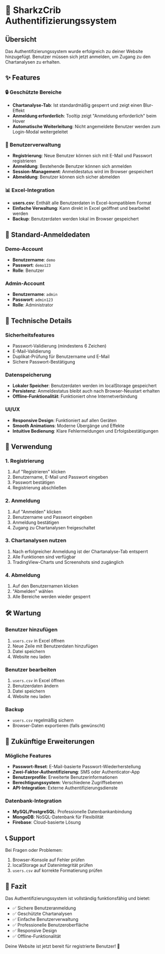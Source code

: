 # 🚀 SharkzCrib Authentifizierungssystem

## Übersicht
Das Authentifizierungssystem wurde erfolgreich zu deiner Website hinzugefügt. Benutzer müssen sich jetzt anmelden, um Zugang zu den Chartanalysen zu erhalten.

## ✨ Features

### 🔒 Geschützte Bereiche
- **Chartanalyse-Tab**: Ist standardmäßig gesperrt und zeigt einen Blur-Effekt
- **Anmeldung erforderlich**: Tooltip zeigt "Anmeldung erforderlich" beim Hover
- **Automatische Weiterleitung**: Nicht angemeldete Benutzer werden zum Login-Modal weitergeleitet

### 👤 Benutzerverwaltung
- **Registrierung**: Neue Benutzer können sich mit E-Mail und Passwort registrieren
- **Anmeldung**: Bestehende Benutzer können sich anmelden
- **Session-Management**: Anmeldestatus wird im Browser gespeichert
- **Abmeldung**: Benutzer können sich sicher abmelden

### 📊 Excel-Integration
- **users.csv**: Enthält alle Benutzerdaten in Excel-kompatiblem Format
- **Einfache Verwaltung**: Kann direkt in Excel geöffnet und bearbeitet werden
- **Backup**: Benutzerdaten werden lokal im Browser gespeichert

## 🎯 Standard-Anmeldedaten

### Demo-Account
- **Benutzername**: `demo`
- **Passwort**: `demo123`
- **Rolle**: Benutzer

### Admin-Account
- **Benutzername**: `admin`
- **Passwort**: `admin123`
- **Rolle**: Administrator

## 🔧 Technische Details

### Sicherheitsfeatures
- Passwort-Validierung (mindestens 6 Zeichen)
- E-Mail-Validierung
- Duplikat-Prüfung für Benutzername und E-Mail
- Sichere Passwort-Bestätigung

### Datenspeicherung
- **Lokaler Speicher**: Benutzerdaten werden im localStorage gespeichert
- **Persistenz**: Anmeldestatus bleibt auch nach Browser-Neustart erhalten
- **Offline-Funktionalität**: Funktioniert ohne Internetverbindung

### UI/UX
- **Responsive Design**: Funktioniert auf allen Geräten
- **Smooth Animations**: Moderne Übergänge und Effekte
- **Intuitive Bedienung**: Klare Fehlermeldungen und Erfolgsbestätigungen

## 📱 Verwendung

### 1. Registrierung
1. Auf "Registrieren" klicken
2. Benutzername, E-Mail und Passwort eingeben
3. Passwort bestätigen
4. Registrierung abschließen

### 2. Anmeldung
1. Auf "Anmelden" klicken
2. Benutzername und Passwort eingeben
3. Anmeldung bestätigen
4. Zugang zu Chartanalysen freigeschaltet

### 3. Chartanalysen nutzen
1. Nach erfolgreicher Anmeldung ist der Chartanalyse-Tab entsperrt
2. Alle Funktionen sind verfügbar
3. TradingView-Charts und Screenshots sind zugänglich

### 4. Abmeldung
1. Auf den Benutzernamen klicken
2. "Abmelden" wählen
3. Alle Bereiche werden wieder gesperrt

## 🛠️ Wartung

### Benutzer hinzufügen
1. `users.csv` in Excel öffnen
2. Neue Zeile mit Benutzerdaten hinzufügen
3. Datei speichern
4. Website neu laden

### Benutzer bearbeiten
1. `users.csv` in Excel öffnen
2. Benutzerdaten ändern
3. Datei speichern
4. Website neu laden

### Backup
- `users.csv` regelmäßig sichern
- Browser-Daten exportieren (falls gewünscht)

## 🔮 Zukünftige Erweiterungen

### Mögliche Features
- **Passwort-Reset**: E-Mail-basierte Passwort-Wiederherstellung
- **Zwei-Faktor-Authentifizierung**: SMS oder Authenticator-App
- **Benutzerprofile**: Erweiterte Benutzerinformationen
- **Berechtigungssystem**: Verschiedene Zugriffsebenen
- **API-Integration**: Externe Authentifizierungsdienste

### Datenbank-Integration
- **MySQL/PostgreSQL**: Professionelle Datenbankanbindung
- **MongoDB**: NoSQL-Datenbank für Flexibilität
- **Firebase**: Cloud-basierte Lösung

## 📞 Support

Bei Fragen oder Problemen:
1. Browser-Konsole auf Fehler prüfen
2. localStorage auf Datenintegrität prüfen
3. `users.csv` auf korrekte Formatierung prüfen

## 🎉 Fazit

Das Authentifizierungssystem ist vollständig funktionsfähig und bietet:
- ✅ Sichere Benutzeranmeldung
- ✅ Geschützte Chartanalysen
- ✅ Einfache Benutzerverwaltung
- ✅ Professionelle Benutzeroberfläche
- ✅ Responsive Design
- ✅ Offline-Funktionalität

Deine Website ist jetzt bereit für registrierte Benutzer! 🚀
